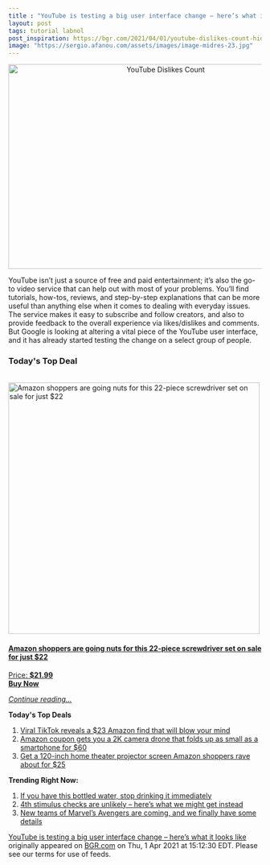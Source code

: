 ```yaml
---
title : "YouTube is testing a big user interface change – here’s what it looks like"
layout: post
tags: tutorial labnol
post_inspiration: https://bgr.com/2021/04/01/youtube-dislikes-count-hidden-ui-experiment/
image: "https://sergio.afanou.com/assets/images/image-midres-23.jpg"
---
```


<center><a href="https://bgr.com/2021/04/01/youtube-dislikes-count-hidden-ui-experiment/" class="bgr-rss-featured-image bgr-rss-test-class"><img loading="lazy" width="610" height="407" src="https://bgr.com/wp-content/uploads/2020/12/rsz_adobestock_374441553.jpg?quality=70&amp;strip=all&amp;w=610" class="attachment-feed_normal size-feed_normal wp-post-image" alt="YouTube Dislikes Count" loading="lazy" srcset="https://bgr.com/wp-content/uploads/2020/12/rsz_adobestock_374441553.jpg 2000w, https://bgr.com/wp-content/uploads/2020/12/rsz_adobestock_374441553.jpg?resize=150,100 150w, https://bgr.com/wp-content/uploads/2020/12/rsz_adobestock_374441553.jpg?resize=300,200 300w, https://bgr.com/wp-content/uploads/2020/12/rsz_adobestock_374441553.jpg?resize=768,512 768w, https://bgr.com/wp-content/uploads/2020/12/rsz_adobestock_374441553.jpg?resize=1024,682 1024w, https://bgr.com/wp-content/uploads/2020/12/rsz_adobestock_374441553.jpg?resize=1536,1024 1536w, https://bgr.com/wp-content/uploads/2020/12/rsz_adobestock_374441553.jpg?resize=610,407 610w, https://bgr.com/wp-content/uploads/2020/12/rsz_adobestock_374441553.jpg?resize=685,456 685w, https://bgr.com/wp-content/uploads/2020/12/rsz_adobestock_374441553.jpg?resize=664,443 664w, https://bgr.com/wp-content/uploads/2020/12/rsz_adobestock_374441553.jpg?resize=252,168 252w, https://bgr.com/wp-content/uploads/2020/12/rsz_adobestock_374441553.jpg?resize=1200,800 1200w, https://bgr.com/wp-content/uploads/2020/12/rsz_adobestock_374441553.jpg?resize=782,521 782w, https://bgr.com/wp-content/uploads/2020/12/rsz_adobestock_374441553.jpg?resize=827,551 827w, https://bgr.com/wp-content/uploads/2020/12/rsz_adobestock_374441553.jpg?resize=870,580 870w, https://bgr.com/wp-content/uploads/2020/12/rsz_adobestock_374441553.jpg?resize=191,127 191w, https://bgr.com/wp-content/uploads/2020/12/rsz_adobestock_374441553.jpg?resize=166,110 166w, https://bgr.com/wp-content/uploads/2020/12/rsz_adobestock_374441553.jpg?resize=800,533 800w, https://bgr.com/wp-content/uploads/2020/12/rsz_adobestock_374441553.jpg?resize=220,147 220w" sizes="(max-width: 610px) 100vw, 610px" title="YouTube Dislikes Count" /></a></center><p>YouTube isn&rsquo;t just a source of free and paid entertainment; it&rsquo;s also the go-to video service that can help out with most of your problems. You&rsquo;ll find tutorials, how-tos, reviews, and step-by-step explanations that can be more useful than anything else when it comes to dealing with everyday issues. The service makes it easy to subscribe and follow creators, and also to provide feedback to the overall experience via likes/dislikes and comments. But Google is looking at altering a vital piece of the YouTube user interface, and it has already started testing the change on a select group of people.</p>
<h3>Today's Top Deal</h3>
<p><a href="https://www.amazon.com/dp/B08N66W9WG?tag=b0c55topdeals-20"><br><img height="500px" width="500px" src="https://m.media-amazon.com/images/I/51Zhst0pADL.jpg" alt="Amazon shoppers are going nuts for this 22-piece screwdriver set on sale for just $22"><br></a></p>
<h4><a href="https://www.amazon.com/dp/B08N66W9WG?tag=b0c55rss-20">Amazon shoppers are going nuts for this 22-piece screwdriver set on sale for just $22</a></h4>
<p><a href="https://www.amazon.com/dp/B08N66W9WG?tag=b0c55rss-20">Price: <strong>$21.99</strong></a><br><strong><a href="https://www.amazon.com/dp/B08N66W9WG?tag=b0c55rss-20">Buy Now</a></strong></p>
<p><a href="https://bgr.com/2021/04/01/youtube-dislikes-count-hidden-ui-experiment/" class="more-link"><em>Continue reading...</em></a></p>

<p><strong>Today's Top Deals</strong></p>
<ol>
<li><a href="https://bgr.com/2021/04/01/viral-tiktok-reveals-a-23-amazon-find-that-will-blow-your-mind/?utm_source=rss&#038;utm_campaign=topdeals">Viral TikTok reveals a $23 Amazon find that will blow your mind</a></li>
<li><a href="https://bgr.com/2021/04/01/drone-with-camera-on-amazon-prime-coupon-lowest-price/?utm_source=rss&#038;utm_campaign=topdeals">Amazon coupon gets you a 2K camera drone that folds up as small as a smartphone for $60</a></li>
<li><a href="https://bgr.com/2021/04/01/projector-screen-amazon-prime-best-seller-price-discount/?utm_source=rss&#038;utm_campaign=topdeals">Get a 120-inch home theater projector screen Amazon shoppers rave about for $25</a></li>
</ol>

<p><strong>Trending Right Now:</strong></p>
<ol>
<li><a href="https://bgr.com/2021/04/01/real-water-recall-brand-fda/">If you have this bottled water, stop drinking it immediately</a></li>
<li><a href="https://bgr.com/2021/04/01/new-stimulus-check-fourth-covid-19-payment-unlikely/">4th stimulus checks are unlikely &#8211; here&#8217;s what we might get instead</a></li>
<li><a href="https://bgr.com/2021/04/01/avengers-5-rumors-young-dark-west-coast-avengers-mcu-stories/">New teams of Marvel&#8217;s Avengers are coming, and we finally have some details</a></li>
</ol>
<p><a href="https://bgr.com/2021/04/01/youtube-dislikes-count-hidden-ui-experiment/">YouTube is testing a big user interface change &#8211; here&#8217;s what it looks like</a> originally appeared on <a href="http://bgr.com">BGR.com</a> on Thu, 1 Apr 2021 at 15:12:30 EDT. Please see our terms for use of feeds.</p>